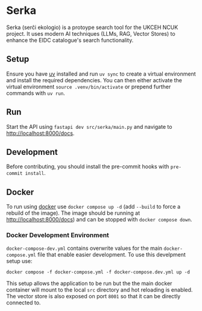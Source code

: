 # Serka
Serka (serĉi ekologio) is a protoype search tool for the UKCEH NCUK project. It uses modern AI techniques (LLMs, RAG, Vector Stores) to enhance the EIDC catalogue's search functionality.

## Setup
Ensure you have [uv](https://docs.astral.sh/uv/) installed and run `uv sync` to create a virtual environment and install the required dependencies. You can then either activate the virtual environment `source .venv/bin/activate` or prepend further commands with `uv run`.
## Run
Start the API using `fastapi dev src/serka/main.py` and navigate to [http://localhost:8000/docs](http://localhost:8000/docs).
## Development
Before contributing, you should install the pre-commit hooks with `pre-commit install`.
## Docker
To run using [docker](https://www.docker.com/) use `docker compose up -d` (add `--build` to force a rebuild of the image). The image should be running at [http://localhost:8000/docs](http://localhost:8000/docs)) and can be stopped with `docker compose down`.
### Docker Development Environment
`docker-compose-dev.yml` contains overwrite values for the main `docker-compose.yml` file that enable easier development. To use this develpment setup use:
```
docker compose -f docker-compose.yml -f docker-compose.dev.yml up -d
```
This setup allows the application to be run but the the main docker container will mount to the local `src` directory and hot reloading is enabled. The vector store is also exposed on port `8001` so that it can be directly connected to.
